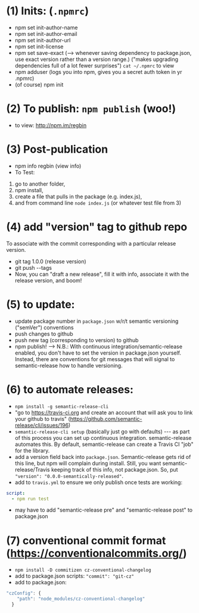 # (1) Inits: (`.npmrc`)
- npm set init-author-name
- npm set init-author-email
- npm set init-author-url
- npm set init-license
- npm set save-exact
(--> whenever saving dependency to package.json, use exact version rather than a version range.)
("makes upgrading dependencies full of a lot fewer surprises")
`cat ~/.npmrc` to view
- npm adduser  (logs you into npm, gives you a secret auth token in yr .npmrc)
- (of course) npm init

# (2) To publish: `npm publish` (woo!)
- to view: http://npm.im/regbin

# (3) Post-publication
- npm info regbin  (view info)
- To Test:
1. go to another folder,
2. npm install,
3. create a file that pulls in the package (e.g. index.js),
4. and from command line `node index.js` (or whatever test file from 3)


# (4) add "version" tag to github repo
To associate with the commit corresponding with a particular release version.
- git tag 1.0.0  (release version)
- git push --tags
- Now, you can "draft a new release", fill it with info, associate it with the release version, and boom!

# (5) to update:
- update package number in `package.json` w/r/t semantic versioning ("semVer") conventions
- push changes to github
- push new tag (corresponding to version) to github
- npm publish!
--> N.B.: With continuous integration/semantic-release enabled, you don't have to set the version in package.json yourself. Instead, there are conventions for git messages that will signal to semantic-release how to handle versioning.

# (6) to automate releases:
- `npm install -g semantic-release-cli`
- "go to https://travis-ci.org and create an account that will ask you to link your github to travis" (https://github.com/semantic-release/cli/issues/196)
- `semantic-release-cli setup`  (basically just go with defaults)
--- as part of this process you can set up continuous integration. semantic-release automates this. By default, semantic-release can create a Travis CI "job" for the library.
- add a version field back into `package.json`. Semantic-release gets rid of this line, but npm will complain during install. Still, you want semantic-release/Travis keeping track of this info, not package.json. So, put `"version": "0.0.0-semantically-released"`.
- add to `travis.yml` to ensure we only publish once tests are working:
```yml
script:
  - npm run test
```
- may have to add "semantic-release pre" and "semantic-release post" to package.json

# (7) conventional commit format (https://conventionalcommits.org/)
- `npm install -D commitizen cz-conventional-changelog`
- add to package.json scripts: `"commit": "git-cz"`
- add to package.json:
```js
"czConfig": {
    "path": "node_modules/cz-conventional-changelog"
  }
```
